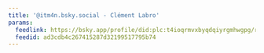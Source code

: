 ```yaml
---
title: '@itm4n.bsky.social - Clément Labro'
params:
  feedlink: https://bsky.app/profile/did:plc:t4ioqrmvxbyqdqiyrgmhwgpg/rss
  feedid: ad3cdb4c267415287d32199517795b74
---
```

